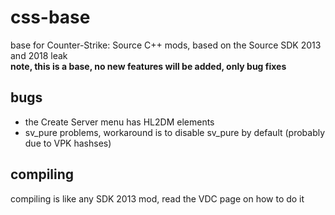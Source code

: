 # css-base
base for Counter-Strike: Source C++ mods, based on the Source SDK 2013 and 2018 leak<br>
**note, this is a base, no new features will be added, only bug fixes**
## bugs
* the Create Server menu has HL2DM elements
* sv_pure problems, workaround is to disable sv_pure by default (probably due to VPK hashses)
## compiling
compiling is like any SDK 2013 mod, read the VDC page on how to do it
